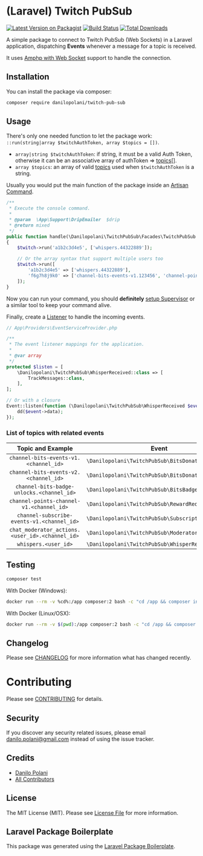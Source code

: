 # (Laravel) Twitch PubSub

[![Latest Version on Packagist](https://img.shields.io/packagist/v/danilopolani/twitch-pub-sub.svg?style=flat-square)](https://packagist.org/packages/danilopolani/twitch-pub-sub)
[![Build Status](https://travis-ci.com/danilopolani/twitch-pub-sub.svg)](https://travis-ci.com/danilopolani/twitch-pub-sub)
[![Total Downloads](https://img.shields.io/packagist/dt/danilopolani/twitch-pub-sub.svg?style=flat-square)](https://packagist.org/packages/danilopolani/twitch-pub-sub)

A simple package to connect to Twitch PubSub (Web Sockets) in a Laravel application, dispatching **Events** whenever a message for a topic is received.  

It uses [Amphp with Web Socket](https://amphp.org/websocket-client/) support to handle the connection.

## Installation

You can install the package via composer:

```bash
composer require danilopolani/twitch-pub-sub
```

## Usage

There's only one needed function to let the package work: `::run(string|array $twitchAuthToken, array $topics = [])`.

- `array|string $twitchAuthToken`: if string, it must be a valid Auth Token, otherwise it can be an associative array of authToken => [topics](https://dev.twitch.tv/docs/pubsub#topics)[].
- `array $topics`: an array of valid [topics](https://dev.twitch.tv/docs/pubsub#topics) used when `$twitchAuthToken` is a string.

Usually you would put the main function of the package inside an [Artisan Command](https://laravel.com/docs/8.x/artisan#writing-commands).

``` php
/**
 * Execute the console command.
 *
 * @param  \App\Support\DripEmailer  $drip
 * @return mixed
 */
public function handle(\Danilopolani\TwitchPubSub\Facades\TwitchPubSub $twitch)
{
    $twitch->run('a1b2c3d4e5', ['whispers.44322889']);

    // Or the array syntax that support multiple users too
    $twitch->run([
        'a1b2c3d4e5' => ['whispers.44322889'],
        'f6g7h8j9k0' => ['channel-bits-events-v1.123456', 'channel-points-channel-v1.123456'],
    ]);
}
```

Now you can run your command, you should **definitely** [setup Supervisor](https://laravel.com/docs/8.x/queues#supervisor-configuration) or a similar tool to keep your command alive.

Finally, create a [Listener](https://laravel.com/docs/8.x/events#defining-listeners) to handle the incoming events.

```php
// App\Providers\EventServiceProvider.php

/**
 * The event listener mappings for the application.
 *
 * @var array
 */
protected $listen = [
    \Danilopolani\TwitchPubSub\WhisperReceived::class => [
        TrackMessages::class,
    ],
];

// Or with a closure
Event::listen(function (\Danilopolani\TwitchPubSub\WhisperReceived $event) {
    dd($event->data);
});

```

### List of topics with related events

|               Topic and Example                 | Event                                             |
|:-----------------------------------------------:|---------------------------------------------------|
| `channel-bits-events-v1.<channel_id>`           | `\Danilopolani\TwitchPubSub\BitsDonated`          |
| `channel-bits-events-v2.<channel_id>`           | `\Danilopolani\TwitchPubSub\BitsDonated`          |
| `channel-bits-badge-unlocks.<channel_id>`       | `\Danilopolani\TwitchPubSub\BitsBadgeUnlocked`    |
| `channel-points-channel-v1.<channel_id>`        | `\Danilopolani\TwitchPubSub\RewardRedeemed`       |
| `channel-subscribe-events-v1.<channel_id>`      | `\Danilopolani\TwitchPubSub\SubscriptionReceived` |
| `chat_moderator_actions.<user_id>.<channel_id>` | `\Danilopolani\TwitchPubSub\ModeratorActionSent`  |
| `whispers.<user_id>`                            | `\Danilopolani\TwitchPubSub\WhisperReceived`      |

## Testing

``` bash
composer test
```

With Docker (Windows):

```bash
docker run --rm -v %cd%:/app composer:2 bash -c "cd /app && composer install && ./vendor/bin/phpunit"
```

With Docker (Linux/OSX):

```bash
docker run --rm -v $(pwd):/app composer:2 bash -c "cd /app && composer install && ./vendor/bin/phpunit"
```

## Changelog

Please see [CHANGELOG](CHANGELOG.md) for more information what has changed recently.

# Contributing

Please see [CONTRIBUTING](CONTRIBUTING.md) for details.

## Security

If you discover any security related issues, please email danilo.polani@gmail.com instead of using the issue tracker.

## Credits

- [Danilo Polani](https://github.com/danilopolani)
- [All Contributors](../../contributors)

## License

The MIT License (MIT). Please see [License File](LICENSE.md) for more information.

## Laravel Package Boilerplate

This package was generated using the [Laravel Package Boilerplate](https://laravelpackageboilerplate.com).
